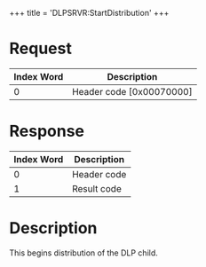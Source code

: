 +++
title = 'DLPSRVR:StartDistribution'
+++

# Request

| Index Word | Description                |
|------------|----------------------------|
| 0          | Header code \[0x00070000\] |

# Response

| Index Word | Description |
|------------|-------------|
| 0          | Header code |
| 1          | Result code |

# Description

This begins distribution of the DLP child.